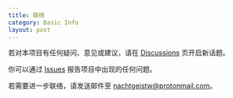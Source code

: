 ```yaml
---
title: 联络
category: Basic Info
layout: post
---
```


若对本项目有任何疑问、意见或建议，请在 [Discussions](https://github.com/CeVIO-User-Guide-Unofficial/CeVIO-AI/discussions) 页开启新话题。

你可以通过 [Issues](https://github.com/CeVIO-User-Guide-Unofficial/CeVIO-AI/issues/new) 报告项目中出现的任何问题。

若需要进一步联络，请发送邮件至 nachtgeistw@protonmail.com。
